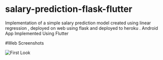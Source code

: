 # salary-prediction-flask-flutter
Implementation of a simple salary prediction model created using linear regression , deployed on web using flask and deployed to heroku . Android App Implemented Using Flutter

#Web Screenshots

![First Look](https://raw.githubusercontent.com/IamAnkitSharma/salary-prediction-flask-flutter/master/screenshots/web/FirstLook.PNG?token=AHGUN5YQKWK445WXYLLRBEC6T3BCG)
